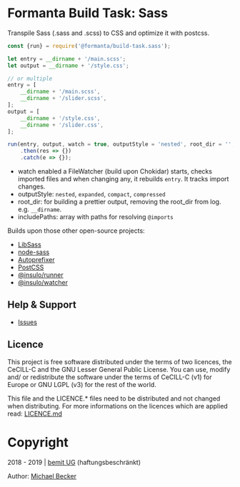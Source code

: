 # Formanta Build Task: Sass

Transpile Sass (.sass and .scss) to CSS and optimize it with postcss.

```js
const {run} = require('@formanta/build-task.sass');

let entry = __dirname + '/main.scss';
let output = __dirname + '/style.css';

// or multiple
entry = [
    __dirname + '/main.scss',
    __dirname + '/slider.scss',
];
output = [
    __dirname + '/style.css',
    __dirname + '/slider.css',
];

run(entry, output, watch = true, outputStyle = 'nested', root_dir = '', includePaths = [])
    .then(res => {})
    .catch(e => {});
```

- watch enabled a FileWatcher (build upon Chokidar) starts, checks imported files and when changing any, it rebuilds `entry`. It tracks import changes.
- outputStyle: `nested`, `expanded`, `compact`, `compressed`
- root_dir: for building a prettier output, removing the root_dir from log. e.g. `__dirname`.
- includePaths: array with paths for resolving `@imports`

Builds upon those other open-source projects: 
- [LibSass](https://github.com/sass/libsass)
- [node-sass](https://github.com/sass/node-sass)
- [Autoprefixer](https://www.npmjs.com/package/autoprefixer)
- [PostCSS](https://www.npmjs.com/package/postcss)
- [@insulo/runner](https://www.npmjs.com/package/@insulo/runner)
- [@insulo/watcher](https://www.npmjs.com/package/@insulo/watcher)

## Help & Support

- [Issues](https://bemit-eu.atlassian.net/projects/EFORBSASS/issues)

## Licence

This project is free software distributed under the terms of two licences, the CeCILL-C and the GNU Lesser General Public License. You can use, modify and/ or redistribute the software under the terms of CeCILL-C (v1) for Europe or GNU LGPL (v3) for the rest of the world.

This file and the LICENCE.* files need to be distributed and not changed when distributing.
For more informations on the licences which are applied read: [LICENCE.md](LICENCE.md)


# Copyright

2018 - 2019 | [bemit UG](https://bemit.eu) (haftungsbeschränkt)

Author: [Michael Becker](mlbr.xyz)
